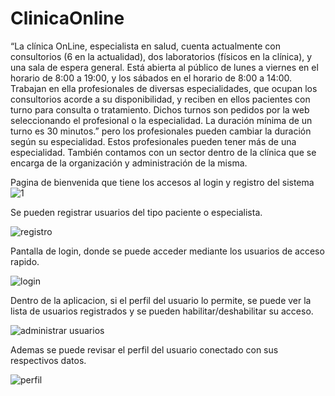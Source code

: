 # ClinicaOnline

“La clínica OnLine, especialista en salud, cuenta actualmente con consultorios (6 en la actualidad),
dos laboratorios (físicos en la clínica), y una sala de espera general. Está abierta al público de lunes a
viernes en el horario de 8:00 a 19:00, y los sábados en el horario de 8:00 a 14:00.
Trabajan en ella profesionales de diversas especialidades, que ocupan los consultorios acorde a su
disponibilidad, y reciben en ellos pacientes con turno para consulta o tratamiento. Dichos turnos son
pedidos por la web seleccionando el profesional o la especialidad. La duración mínima de un turno es
30 minutos.” pero los profesionales pueden cambiar la duración según su especialidad. Estos
profesionales pueden tener más de una especialidad.
También contamos con un sector dentro de la clínica que se encarga de la organización y
administración de la misma.


Pagina de bienvenida que tiene los accesos al login y registro del sistema
![1](https://github.com/Siomermin/clinica-online/assets/77855994/220cbe59-e3d1-4039-bdbe-237989c469f2)

Se pueden registrar usuarios del tipo paciente o especialista.

![registro](https://github.com/Siomermin/clinica-online/assets/77855994/4fc9ec96-b557-4451-bbe3-e9bd5877289f)

Pantalla de login, donde se puede acceder mediante los usuarios de acceso rapido.

![login](https://github.com/Siomermin/clinica-online/assets/77855994/959d5b40-4b44-4d08-b507-dee754b81d9b)

Dentro de la aplicacion, si el perfil del usuario lo permite, se puede ver la lista de usuarios registrados y se pueden habilitar/deshabilitar su acceso.

![administrar usuarios](https://github.com/Siomermin/clinica-online/assets/77855994/ae87afdb-7507-4023-b347-24795071c06a)

Ademas se puede revisar el perfil del usuario conectado con sus respectivos datos.

![perfil](https://github.com/Siomermin/clinica-online/assets/77855994/29add58f-299d-4ea1-925b-50e592979dbf)
